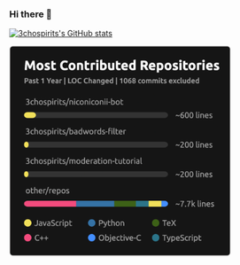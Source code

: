 ### Hi there 👋

[![3chospirits's GitHub stats](https://github-readme-stats-lake-iota-39.vercel.app//api?username=3chospirits&show_icons=true&theme=radical&count_private=true)](https://github.com/anuraghazra/github-readme-stats)

<img src="https://github.com/3chospirits/3chospirits/blob/main/3chospirits_repos.png" alt="drawing" width="400"/>
